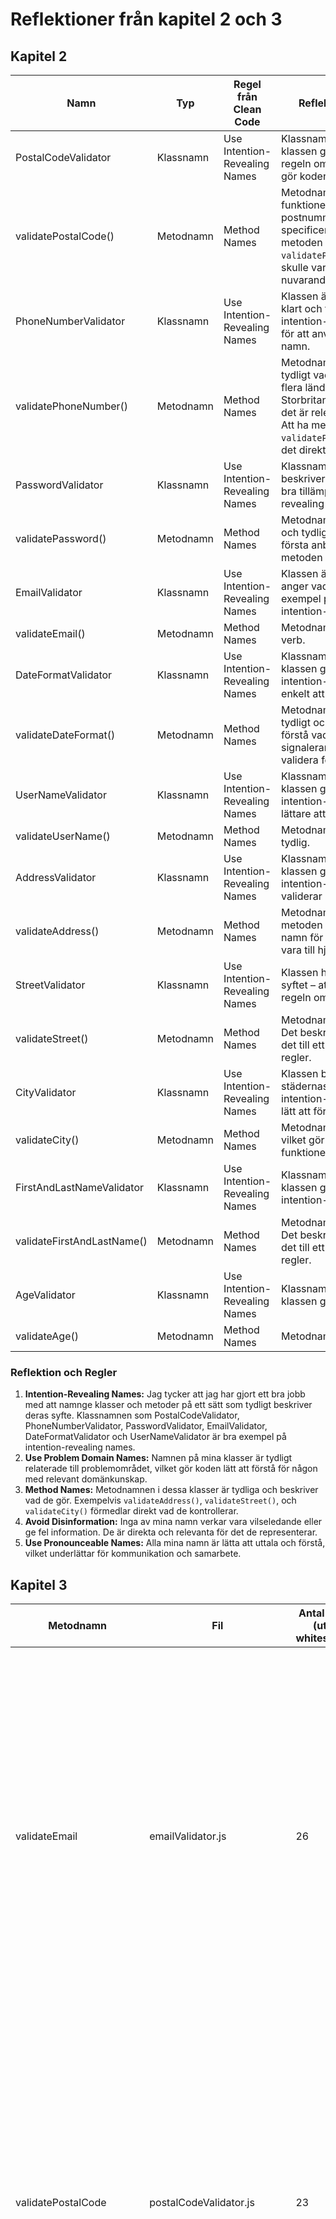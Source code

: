 # Reflektioner från kapitel 2 och 3

## Kapitel 2

| Namn                    | Typ         | Regel från Clean Code              | Reflektion och tillämpning av regler                                                                                     |
|-------------------------|-------------|-----------------------------------|--------------------------------------------------------------------------------------------------------------------------|
| PostalCodeValidator     | Klassnamn   | Use Intention-Revealing Names      | Klassnamnet är tydligt och beskriver vad klassen gör. Det är ett bra namn enligt regeln om intention-revealing names, vilket gör koden lättare att förstå och använda. |
| validatePostalCode()    | Metodnamn   | Method Names                       | Metodnamnet är verbbaserat och beskriver funktionens syfte. Denna metod stödjer postnummer från USA, Sverige. Att specificera vilka länder som stöds direkt i metoden (t.ex. `validatePostalCodeForMultipleCountries()`) skulle vara en förbättring, men det nuvarande namnet är fortfarande tydligt. |
| PhoneNumberValidator    | Klassnamn   | Use Intention-Revealing Names      | Klassen är namngiven så att dess syfte är klart och tydligt. Det är ett bra exempel på intention-revealing names och följer regeln för att använda beskrivande och förståeliga namn. |
| validatePhoneNumber()   | Metodnamn   | Method Names                       | Metodnamnet är verbbaserat och beskriver tydligt vad funktionen gör. Det hanterar flera länders telefonformat (Sverige, USA, Storbritannien och Spanien), vilket gör att det är relevant för olika användares behov. Att ha metoden namngiven som `validatePhoneNumber` är passande eftersom det direkt förmedlar syftet. |
| PasswordValidator       | Klassnamn   | Use Intention-Revealing Names      | Klassnamnet är klart och tydligt. Det beskriver exakt vad klassen gör, vilket är en bra tillämpning av regeln för intention-revealing names. |
| validatePassword()      | Metodnamn   | Method Names                       | Metodnamnet `validatePassword()` är enkelt och tydligt, vilket gör det lätt att förstå vid första anblick. Det beskriver exakt vad metoden gör – den validerar ett lösenord. |
| EmailValidator          | Klassnamn   | Use Intention-Revealing Names      | Klassen är namngiven på ett sätt som tydligt anger vad den validerar. Det är ett bra exempel på att använda beskrivande och intention-revealing names. |
| validateEmail()         | Metodnamn   | Method Names                       | Metodnamnet är tydligt och använder ett verb. |
| DateFormatValidator     | Klassnamn   | Use Intention-Revealing Names      | Klassnamnet är tydligt och beskriver vad klassen gör, vilket följer regeln om intention-revealing names och gör det enkelt att förstå klassens syfte. |
| validateDateFormat()    | Metodnamn   | Method Names                       | Metodnamnet `validateDateFormat()` är tydligt och koncist, vilket gör det lätt att förstå vad metoden avser att göra. Den signalerar direkt att den ansvarar för att validera formatet av ett datum. |
| UserNameValidator       | Klassnamn   | Use Intention-Revealing Names      | Klassnamnet är tydligt och beskriver vad klassen gör. Det är ett bra exempel på intention-revealing names, vilket gör koden lättare att förstå och använda. |
| validateUserName()      | Metodnamn   | Method Names                       | Metodnamnet använder ett verb och är tydlig. |
| AddressValidator        | Klassnamn   | Use Intention-Revealing Names      | Klassnamnet är tydligt och beskriver vad klassen gör. Det är en bra tillämpning av intention-revealing names eftersom den validerar hela adressen. |
| validateAddress()       | Metodnamn   | Method Names                       | Metodnamnet är tydligt och beskriver vad metoden gör. Att inkludera mer specifika namn för gatan, staden eller postnumret kan vara till hjälp. |
| StreetValidator         | Klassnamn   | Use Intention-Revealing Names      | Klassen har ett tydligt namn som beskriver syftet – att validera gatunamn. Det följer regeln om intention-revealing names. |
| validateStreet()        | Metodnamn   | Method Names                       | Metodnamnet är verbbaserat och tydligt. Det beskriver exakt vad det gör, vilket gör det till ett bra namn enligt Clean Code-regler. |
| CityValidator           | Klassnamn   | Use Intention-Revealing Names      | Klassen beskriver tydligt att den validerar städernas namn. Detta följer regeln om intention-revealing names och gör klassen lätt att förstå. |
| validateCity()          | Metodnamn   | Method Names                       | Metodnamnet är verbbaserat och tydligt, vilket gör det lätt att förstå syftet med funktionen. |
| FirstAndLastNameValidator | Klassnamn | Use Intention-Revealing Names      | Klassnamnet är tydligt och beskriver vad klassen gör. Det är ett bra exempel på intention-revealing names. |
| validateFirstAndLastName() | Metodnamn| Method Names                      | Metodnamnet är verbbaserat och tydligt. Det beskriver exakt vad det gör, vilket gör det till ett bra namn enligt Clean Code-regler. |
| AgeValidator            | Klassnamn   | Use Intention-Revealing Names      | Klassnamnet är tydligt och beskriver vad klassen gör. |
| validateAge()           | Metodnamn   | Method Names                       | Metodnamnet är verbbaserat och tydligt. |

### Reflektion och Regler

1. **Intention-Revealing Names:** Jag tycker att jag har gjort ett bra jobb med att namnge klasser och metoder på ett sätt som tydligt beskriver deras syfte. Klassnamnen som PostalCodeValidator, PhoneNumberValidator, PasswordValidator, EmailValidator, DateFormatValidator och UserNameValidator är bra exempel på intention-revealing names.
2. **Use Problem Domain Names:** Namnen på mina klasser är tydligt relaterade till problemområdet, vilket gör koden lätt att förstå för någon med relevant domänkunskap.
3. **Method Names:** Metodnamnen i dessa klasser är tydliga och beskriver vad de gör. Exempelvis `validateAddress()`, `validateStreet()`, och `validateCity()` förmedlar direkt vad de kontrollerar.
4. **Avoid Disinformation:** Inga av mina namn verkar vara vilseledande eller ge fel information. De är direkta och relevanta för det de representerar.
5. **Use Pronounceable Names:** Alla mina namn är lätta att uttala och förstå, vilket underlättar för kommunikation och samarbete.

## Kapitel 3

| Metodnamn           | Fil                   | Antal rader (utan whitespace) | Reflektioner                                                                                                                                                             |
|---------------------|-----------------------|------------------------------|----------------------------------------------------------------------------------------------------------------------------------------------------------------------------|
| validateEmail       | emailValidator.js     | 26                           | **Do One Thing:** Metoden validerar e-postformatet och hanterar flera olika villkor. Varje steg kontrollerar en specifik aspekt av e-postvalideringen. Metoden skulle kunna förenklas genom att dela upp den i mindre funktioner som hanterar olika valideringssteg.<br>**Function Arguments:** Tar ett argument, vilket är bra.<br>**Common Monadic Form:** Det är en fråga som kontrollerar e-postens giltighet.<br>**Avoid Output Arguments:** Metoden returnerar resultat direkt utan att ändra externa tillstånd. |
| validatePostalCode  | postalCodeValidator.js | 23                           | **Do One Thing:** Metoden kontrollerar postnummer för USA, Sverige, Kanada och UK. Den separerar tydligt varje lands specifika regex och returnerar resultat baserat på vilket land som matchas.<br>**Function Arguments:** Tar ett argument.<br>**Common Monadic Form:** Metoden validerar om postnumret matchar något av de fyra ländernas format.<br>**Avoid Output Arguments:** Returnerar ett objekt med valideringsresultat utan att ändra externa tillstånd. |
| validatePhoneNumber | phoneNumberValidator.js | 23                           | **Do One Thing:** Validerar telefonnummer mot två format. Varje format kontrolleras tydligt.<br>**Function Arguments:** Använder ett argument.<br>**Common Monadic Form:** Det är en fråga som validerar telefonnumret.<br>**Avoid Output Arguments:** Metoden returnerar resultat direkt. |
| validatePassword    | passwordValidator.js  | 27                           | **Do One Thing:** Kontrollerar om lösenordet uppfyller vissa krav. Metoden hanterar en enda valideringsuppgift.<br>**Function Arguments:** Tar ett argument.<br>**Common Monadic Form:** Det är en fråga som validerar lösenordet.<br>**Avoid Output Arguments:** Returnerar resultat utan att ändra externa tillstånd. |
| validateDateFormat  | dateFormatValidator.js | 17                           | **Do One Thing:** Validerar datumformat. Även om det kontrollerar flera format är varje kontroll distinkt.<br>**Function Arguments:** Tar ett argument.<br>**Common Monadic Form:** Det är en fråga som validerar datumformatet.<br>**Avoid Output Arguments:** Returnerar resultat utan att modifiera externa tillstånd. |
| validateUserName    | userNameValidator.js | 12                           | **Do One Thing:** Validerar användarnamn enligt specifika regler. Metoden kontrollerar längd och tillåtna tecken.<br>**Function Arguments:** Tar ett argument.<br>**Common Monadic Form:** Det är en fråga som validerar användarnamnet.<br>**Avoid Output Arguments:** Returnerar resultat utan att ändra externa tillstånd. |
| validateStreet      | streetValidator.js    | 12                           | **Do One Thing:** Metoden kontrollerar om ett gatunamn endast innehåller bokstäver, siffror och mellanslag. Den hanterar en enda valideringsuppgift och följer principen om att göra en sak.<br>**Function Arguments:** Använder ett argument (gatunamnet).<br>**Common Monadic Form:** Det är en fråga som returnerar sant eller felaktigt beroende på om valideringen passerar.<br>**Avoid Output Arguments:** Returnerar ett objekt med valideringsresultatet utan att modifiera externa tillstånd. |
| validateCity        | cityValidator.js      | 12                           | **Do One Thing:** Metoden kontrollerar om ett stadsnamn endast innehåller bokstäver och mellanslag. Den följer principen om enkelhet genom att endast validera ett kriterium.<br>**Function Arguments:** Tar ett argument.<br>**Common Monadic Form:** Det är en fråga som validerar om namnet är korrekt.<br>**Avoid Output Arguments:** Returnerar ett objekt med valideringsresultat utan att ändra externa tillstånd. |
| validateAddress     | addressValidator.js   | 25                           | **Do One Thing:** Validerar en fullständig adress genom att använda `validateStreet`, `validatePostalCode`, och `validateCity`. Den bryter ner validering i separata steg för att uppfylla principen att göra en sak i varje steg.<br>**Function Arguments:** Tar in ett objekt med flera argument (gata, postnummer, stad).<br>**Common Monadic Form:** Metoden validerar varje del av adressen steg för steg och returnerar resultatet.<br>**Avoid Output Arguments:** Returnerar ett objekt utan att påverka externa tillstånd. |
| validateFirstAndLastName | firstAndLastNameValidator.js | 20                           | **Do One Thing:** Metoden validerar för- och efternamn genom att kontrollera att de endast innehåller bokstäver och inte överskrider en viss längd. Den hanterar en enda valideringsuppgift.<br>**Function Arguments:** Tar två argument (förnamn och efternamn).<br>**Common Monadic Form:** Det är en fråga som validerar om namnen är korrekta.<br>**Avoid Output Arguments:** Returnerar ett objekt med valideringsresultat utan att ändra externa tillstånd. |
| validateAge         | ageValidator.js       | 24                           | **Do One Thing:** Metoden validerar ålder genom att kontrollera om användaren är mellan 3 och 120 år gammal. Den hanterar en enda valideringsuppgift.<br>**Function Arguments:** Tar ett argument (datumformat).<br>**Common Monadic Form:** Det är en fråga som validerar om åldern är korrekt.<br>**Avoid Output Arguments:** Returnerar ett objekt med valideringsresultat utan att ändra externa tillstånd. |
| Totala rader             |                       | 221                          |                                                                                                                                                                            |
### Reflektion

Utifrån kapitel 3 har jag noterat att mina funktioner i stort sett följer principerna för små funktioner, tydliga namn och minimala argument. Dock finns det några områden som kan förbättras:

1. **Small!:** De flesta metoder i mina klasser är korta och koncisa, vilket bidrar till både läsbarhet och underhållbarhet. Medan `validateEmail` hanterar flera valideringsregler inom samma funktion, är längden på metoden hanterbar och ger en tydlig översikt över de kontroller som utförs. Även om det kan vara fördelaktigt att överväga att bryta ner den i ännu mindre funktioner, är den nuvarande strukturen fortfarande lätt att följa.

2. **Have No Side Effects:** Jag har noggrant följt principen att undvika sidoreffekter. Funktionerna returnerar resultat baserat på sina indata utan att ändra några globala variabler eller klassnivåegenskaper. Detta gör att funktionerna är mer förutsägbara och lätta att testa.

3. **Command Query Separation:** De flesta metoder följer denna princip genom att fokusera på att returnera valideringsresultat utan att utföra operationer som modifierar tillståndet. Jag ser att det är viktigt att hålla dessa två ansvarsområden åtskilda för att öka tydligheten och göra koden mer hanterbar.

4. **Argument Objects:** Jag strävar efter att hålla antalet argument i varje funktion till ett minimum. Många av mina funktioner tar endast ett argument, vilket är en bra praxis. För funktioner som kräver flera argument, som `validateAddress`, överväger jag att gruppera argumenten i ett objekt för att öka tydligheten och underlätta framtida ändringar.

5. **Descriptive Names:** Jag ser värdet i att använda beskrivande namn för att öka kodens läsbarhet. Tydliga och informativa namn gör det lättare för andra utvecklare att förstå koden och dess syfte. Att använda verb och substantiv strategiskt kan också bidra till bättre dokumentation genom namnen själva.